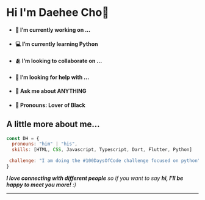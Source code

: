 # Hi I'm Daehee Cho👋



- #### 💼 I’m currently working on ...
- #### 💻 I’m currently learning Python 
- #### 🫂 I’m looking to collaborate on ...
- #### 🤔 I’m looking for help with ...
- #### 💬 Ask me about ANYTHING
- #### 🌚 Pronouns: Lover of Black



## A little more about me...  

```javascript
const DH = {
  pronouns: "him" | "his",
  skills: [HTML, CSS, Javascript, Typescript, Dart, Flutter, Python]

 challenge: "I am doing the #100DaysOfCode challenge focused on python"
}
```

<em><b>I love connecting with different people</b> so if you want to say <b>hi, I'll be happy to meet you more!</b> :)</em>

---
